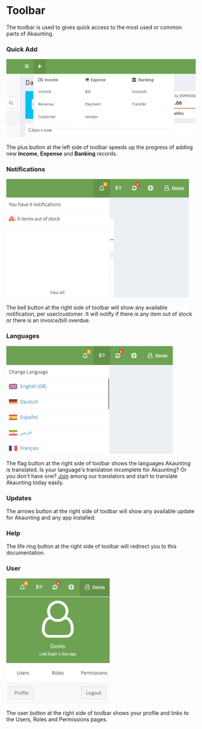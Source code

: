 Toolbar
=======

The toolbar is used to gives quick access to the most used or common parts of Akaunting.

### Quick Add

![quick add](_images/quick_add.png)

The plus button at the left side of toolbar speeds up the progress of adding new **Income**, **Expense** and **Banking** records.

### Notifications

![notifications](_images/notifications.png)

The bell button at the right side of toolbar will show any available notification, per user/customer. It will notify if there is any item out of stock or there is an invoice/bill overdue.

### Languages

![languages](_images/languages.png)

The flag button at the right side of toolbar shows the languages Akaunting is translated. Is your language's translation incomplete for Akaunting? Or you don't have one?
[Join](https://crowdin.com/project/akaunting) among our translators and start to translate Akaunting today easily.

### Updates

The arrows button at the right side of toolbar will show any available update for Akaunting and any app installed.

### Help

The life ring button at the right side of toolbar will redirect you to this documentation.

### User

![user](_images/user.png)

The user button at the right side of toolbar shows your profile and links to the Users, Roles and Permissions pages.
